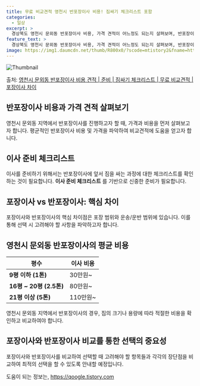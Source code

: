 ```yaml
---
title: 무료 비교견적 영천시 반포장이사 비용! 짐싸기 체크리스트 포함
categories:
  - 일상
excerpt: >
  경상북도 영천시 문외동 반포장이사 비용, 가격 견적이 어느정도 되는지 살펴보며, 반포장이사를 준비함에 있어 짐싸기 준비 체크리스트가 무엇인지 보겠습니다. 마지막으로 포장이사와 차이점을 통해 무료 비교견적으로 어떤 것이 더 합리적인 선택인지 공유 드립니다.영천시 문외동 포장이사 견적 샘플 보기 👈 클릭영천시 문외동 포장이사 가격 살펴보기 👈 클릭영천시 문외동 반포장이사 평균 이사 비용평수영천시 문외동 평균 이사 비용원룸 이사9평 이하 (1톤)30만원~투룸/쓰리룸 이사16평 ~ 20평 (2.5톤)80만원~쓰리룸 이사21평 (5톤) ~110만원~우리집 무료 이사견적 받기 👈 클릭포장 vs 반포장: 핵심 차이포장이사는 이사 전반을 담당하는 반면, 반포장이사는 큰 짐은 업체가 처리하지만 작은 짐은 고객이 정..
feature_text: >
  경상북도 영천시 문외동 반포장이사 비용, 가격 견적이 어느정도 되는지 살펴보며, 반포장이사를 준비함에 있어 짐싸기 준비 체크리스트가 무엇인지 보겠습니다. 마지막으로 포장이사와 차이점을 통해 무료 비교견적으로 어떤 것이 더 합리적인 선택인지 공유 드립니다.영천시 문외동 포장이사 견적 샘플 보기 👈 클릭영천시 문외동 포장이사 가격 살펴보기 👈 클릭영천시 문외동 반포장이사 평균 이사 비용평수영천시 문외동 평균 이사 비용원룸 이사9평 이하 (1톤)30만원~투룸/쓰리룸 이사16평 ~ 20평 (2.5톤)80만원~쓰리룸 이사21평 (5톤) ~110만원~우리집 무료 이사견적 받기 👈 클릭포장 vs 반포장: 핵심 차이포장이사는 이사 전반을 담당하는 반면, 반포장이사는 큰 짐은 업체가 처리하지만 작은 짐은 고객이 정..
image: https://img1.daumcdn.net/thumb/R800x0/?scode=mtistory2&fname=https%3A%2F%2Fblog.kakaocdn.net%2Fdn%2FFbVeu%2FbtsHbNMbJ8c%2FGyNkZ4Lqb6TOpXkGxxtyYK%2Fimg.webp
---
```


![Thumbnail](https://img1.daumcdn.net/thumb/R800x0/?scode=mtistory2&fname=https%3A%2F%2Fblog.kakaocdn.net%2Fdn%2FFbVeu%2FbtsHbNMbJ8c%2FGyNkZ4Lqb6TOpXkGxxtyYK%2Fimg.webp)

<p>출처: <a href="https://qoogle.tistory.com/9473" rel="dofollow">영천시 문외동 반포장이사 비용 견적 | 준비 | 짐싸기 체크리스트 | 무료 비교견적 | 포장이사 차이</a> </p>

## 반포장이사 비용과 가격 견적 살펴보기

영천시 문외동 지역에서 반포장이사를 진행하고자 할 때, 가격과 비용을 먼저 살펴보고자 합니다. 평균적인 반포장이사 비용 및 가격을 파악하여
비교견적에 도움을 얻고자 합니다.

## 이사 준비 체크리스트

이사를 준비하기 위해서는 반포장이사에 앞서 짐을 싸는 과정에 대한 체크리스트를 확인하는 것이 필요합니다. **이사 준비 체크리스트** 를
기반으로 신중한 준비가 필요합니다.

## 포장이사 vs 반포장이사: 핵심 차이

포장이사와 반포장이사의 핵심 차이점은 포장 범위와 운송/운반 범위에 있습니다. 이를 통해 선택 시 고려해야 할 사항을 파악하고자 합니다.

## 영천시 문외동 반포장이사의 평균 비용

**평수** | **이사 비용**  
---|---  
**9평 이하 (1톤)** | 30만원~  
**16평 ~ 20평 (2.5톤)** | 80만원~  
**21평 이상 (5톤)** | 110만원~  
  
영천시 문외동 지역에서 반포장이사의 경우, 짐의 크기나 용량에 따라 적절한 비용을 확인하고 비교하여야 합니다.

## 포장이사와 반포장이사 비교를 통한 선택의 중요성

포장이사와 반포장이사를 비교하여 선택할 때 고려해야 할 항목들과 각각의 장단점을 비교하여 최적의 선택을 할 수 있도록 안내할 예정입니다.

 

도움이 되는 정보는, <a href="https://qoogle.tistory.com" rel="dofollow">https://qoogle.tistory.com</a>


